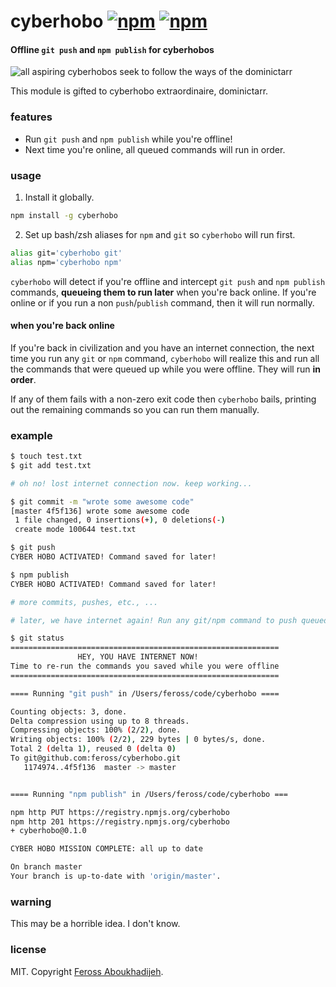 # cyberhobo [![npm](https://img.shields.io/npm/v/cyberhobo.svg)](https://npmjs.org/package/cyberhobo) [![npm](https://img.shields.io/npm/dm/cyberhobo.svg)](https://npmjs.org/package/cyberhobo)

#### Offline `git push` and `npm publish` for cyberhobos

![all aspiring cyberhobos seek to follow the ways of the dominictarr](https://raw.githubusercontent.com/feross/zelda/master/img.jpg)

This module is gifted to cyberhobo extraordinaire, dominictarr.

### features

- Run `git push` and `npm publish` while you're offline!
- Next time you're online, all queued commands will run in order.

### usage

1. Install it globally.

  ```bash
  npm install -g cyberhobo
  ```

2. Set up bash/zsh aliases for `npm` and `git` so `cyberhobo` will run first.

  ```bash
  alias git='cyberhobo git'
  alias npm='cyberhobo npm'
  ```

  `cyberhobo` will detect if you're offline and intercept `git push` and `npm publish`
  commands, **queueing them to run later** when you're back online. If you're online or
  if you run a non `push`/`publish` command, then it will run normally.

  #### when you're back online

  If you're back in civilization and you have an internet connection, the next time you run
  any `git` or `npm` command, `cyberhobo` will realize this and run all the commands that
  were queued up while you were offline. They will run **in order**.

  If any of them fails with a non-zero exit code then `cyberhobo` bails, printing out the remaining
  commands so you can run them manually.

### example

```bash
$ touch test.txt
$ git add test.txt

# oh no! lost internet connection now. keep working...

$ git commit -m "wrote some awesome code"
[master 4f5f136] wrote some awesome code
 1 file changed, 0 insertions(+), 0 deletions(-)
 create mode 100644 test.txt

$ git push
CYBER HOBO ACTIVATED! Command saved for later!

$ npm publish
CYBER HOBO ACTIVATED! Command saved for later!

# more commits, pushes, etc., ...

# later, we have internet again! Run any git/npm command to push queued commands!

$ git status
============================================================
               HEY, YOU HAVE INTERNET NOW!
Time to re-run the commands you saved while you were offline
============================================================

==== Running "git push" in /Users/feross/code/cyberhobo ====

Counting objects: 3, done.
Delta compression using up to 8 threads.
Compressing objects: 100% (2/2), done.
Writing objects: 100% (2/2), 229 bytes | 0 bytes/s, done.
Total 2 (delta 1), reused 0 (delta 0)
To git@github.com:feross/cyberhobo.git
   1174974..4f5f136  master -> master


==== Running "npm publish" in /Users/feross/code/cyberhobo ===

npm http PUT https://registry.npmjs.org/cyberhobo
npm http 201 https://registry.npmjs.org/cyberhobo
+ cyberhobo@0.1.0

CYBER HOBO MISSION COMPLETE: all up to date

On branch master
Your branch is up-to-date with 'origin/master'.
```

### warning

This may be a horrible idea. I don't know.

### license

MIT. Copyright [Feross Aboukhadijeh](https://www.twitter.com/feross).
